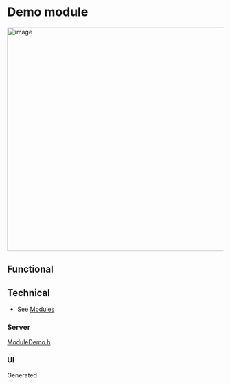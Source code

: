 # Demo module

<img width="519" alt="image" src="https://github.com/user-attachments/assets/96a0483d-8044-4145-82fc-edbc0563e62d" />

## Functional

## Technical

* See [Modules](docs/modules/modules.md)

### Server

[ModuleDemo.h](https://github.com/ewowi/MoonBase/blob/main/src/custom/ModuleDemo.h)

### UI

Generated
